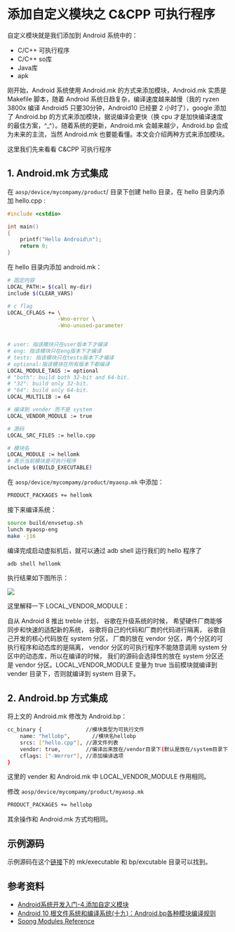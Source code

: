 # 添加自定义模块之 C&CPP 可执行程序

自定义模块就是我们添加到 Android 系统中的：

* C/C++ 可执行程序
* C/C++ so库
* Java库
* apk

刚开始，Android 系统使用 Android.mk 的方式来添加模块，Android.mk 实质是 Makefile 脚本，随着 Android 系统日趋复杂，编译速度越来越慢（我的 ryzen 3800x 编译 Android5 只要30分钟，Android10 已经要 2 小时了），google 添加了 Android.bp 的方式来添加模块，据说编译会更快（换 cpu 才是加快编译速度的最佳方案，^_^）。随着系统的更新，Android.mk 会越来越少，Android.bp 会成为未来的主流，当然 Android.mk 也要能看懂。本文会介绍两种方式来添加模块。

这里我们先来看看 C&CPP 可执行程序

## 1. Android.mk 方式集成

在 `aosp/device/mycompamy/product`/ 目录下创建 hello 目录，在 hello 目录内添加 hello.cpp :

```c++
#include <cstdio>

int main()
{
    printf("Hello Android\n");
    return 0;
}

```

在 hello 目录内添加 android.mk：

```bash
# 固定内容
LOCAL_PATH:= $(call my-dir)
include $(CLEAR_VARS)

# c flag
LOCAL_CFLAGS += \
                -Wno-error \
                -Wno-unused-parameter


# user: 指该模块只在user版本下才编译
# eng: 指该模块只在eng版本下才编译
# tests: 指该模块只在tests版本下才编译
# optional:指该模块在所有版本下都编译
LOCAL_MODULE_TAGS := optional
# "both": build both 32-bit and 64-bit.
# "32": build only 32-bit.
# "64": build only 64-bit.
LOCAL_MULTILIB := 64

# 编译到 vender 而不是 system
LOCAL_VENDOR_MODULE := true

# 源码
LOCAL_SRC_FILES := hello.cpp

# 模块名
LOCAL_MODULE := hellomk
# 表示当前模块是可执行程序
include $(BUILD_EXECUTABLE)
```

在 `aosp/device/mycompamy/product/myaosp.mk` 中添加：

```bash
PRODUCT_PACKAGES += hellomk
```

接下来编译系统：

```bash
source build/envsetup.sh
lunch myaosp-eng
make -j16
```

编译完成启动虚拟机后，就可以通过 adb shell 运行我们的 hello 程序了

```bash
adb shell hellomk
```

执行结果如下图所示：

![](https://gitee.com/stingerzou/pic-bed/raw/master/img/20221012101831.png)

这里解释一下 LOCAL_VENDOR_MODULE：

自从 Android 8 推出 treble 计划， 谷歌在升级系统的时候， 希望硬件厂商能够同步和快速的适配新的系统， 谷歌将自己的代码和厂商的代码进行隔离， 谷歌自己开发的核心代码放在 system 分区， 厂商的放在 vendor 分区，两个分区的可执行程序和动态库的是隔离， vendor 分区的可执行程序不能随意调用 system 分区中的动态库，所以在编译的时候， 我们的源码会选择性的放在 system 分区还是 vendor 分区。LOCAL_VENDOR_MODULE 变量为 true 当前模块就编译到 vender 目录下，否则就编译到 system 目录下。

## 2. Android.bp 方式集成

将上文的 Android.mk 修改为 Android.bp：

```bash
cc_binary {              //模块类型为可执行文件
    name: "hellobp",       //模块名hellobp
    srcs: ["hello.cpp"], //源文件列表
    vendor: true,        //编译出来放在/vendor目录下(默认是放在/system目录下)
    cflags: ["-Werror"], //添加编译选项
}
```

这里的 vender 和 Android.mk 中 LOCAL_VENDOR_MODULE 作用相同。

修改 `aosp/device/mycompamy/product/myaosp.mk`

```bash
PRODUCT_PACKAGES += hellobp
```

其余操作和 Android.mk 方式均相同。

## 示例源码

示例源码在这个[链接](https://github.com/ahaoddu/AndroidKnowledgeHierarchy/tree/main/4.Framework%E5%BC%80%E5%8F%91/Demos/modules)下的 mk/executable 和 bp/excutable 目录可以找到。


## 参考资料

* [Android系统开发入门-4.添加自定义模块](http://qiushao.net/2019/11/22/Android%E7%B3%BB%E7%BB%9F%E5%BC%80%E5%8F%91%E5%85%A5%E9%97%A8/4-%E6%B7%BB%E5%8A%A0%E8%87%AA%E5%AE%9A%E4%B9%89%E6%A8%A1%E5%9D%97/)
* [Android 10 根文件系统和编译系统(十九)：Android.bp各种模块编译规则](https://blog.csdn.net/ldswfun/article/details/120834205?spm=1001.2014.3001.5502)
* [Soong Modules Reference](https://ci.android.com/builds/submitted/9155974/linux/latest/view/soong_build.html)
